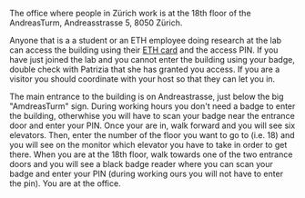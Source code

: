The office where people in Zürich work is at the 18th floor of the AndreasTurm, Andreasstrasse 5, 8050 Zürich.

Anyone that is a a student or an ETH employee doing research at the lab can access the building using their [ETH card](https://ethz.ch/staffnet/en/service/rooms-and-buildings/schliessmanagement/elektronische-schliessung.html) 
and the access PIN. If you have just joined the lab and you cannot enter the building using your badge, double check with Patrizia
that she has granted you access.
If you are a visitor you should coordinate with your host so that they can let you in.

The main entrance to the building is on Andreastrasse, just below the big "AmdreasTurm" sign. During working hours you don't need a badge to 
enter the building, otherwhise you will have to scan your badge near the entrance door and enter your PIN. Once your are in, walk forward and you will
see six elevators. Then, enter the number of the floor you want to go to (i.e. 18) and you will see on the monitor which elevator you have to take in order to get there. 
When you are at the 18th floor, walk towards one of the two entrance doors and you will see a black badge reader where you can scan your badge and enter your PIN (during working
ours you will not have to enter the pin). You are at the office.
